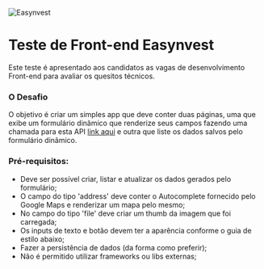 ![Easynvest](https://camo.githubusercontent.com/c4ee611d69893fec43b903eb88a444530eaf8e7f/68747470733a2f2f7777772e656173796e766573742e636f6d2e62722f66617669636f6e2e69636f)

# Teste de Front-end Easynvest
Este teste é apresentado aos candidatos as vagas de desenvolvimento Front-end para avaliar os quesitos técnicos.

### O Desafio

O objetivo é criar um simples app que deve conter duas páginas, uma que exibe um formulário dinâmico que renderize seus campos fazendo uma chamada para esta API [link aqui](http://private-da937a-izitest1.apiary-mock.com/fields) e outra que liste os dados salvos pelo formulário dinâmico.

### Pré-requisitos: 
 - Deve ser possível criar, listar e atualizar os dados gerados pelo formulário; 
 - O campo do tipo 'address' deve conter o Autocomplete fornecido pelo Google Maps e renderizar um mapa pelo mesmo;
 - No campo do tipo 'file' deve criar um thumb da imagem que foi carregada;
 - Os inputs de texto e botão devem ter a aparência conforme o guia de estilo abaixo;
 - Fazer a persistência de dados (da forma como preferir);
 - Não é permitido utilizar frameworks ou libs externas;

